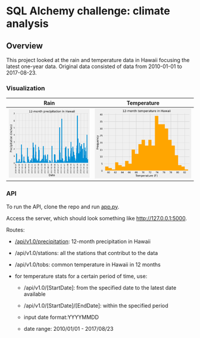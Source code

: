 # SQL Alchemy challenge: climate analysis

## Overview
This project looked at the rain and temperature data in Hawaii focusing the latest one-year data. Original data consisted of data from 2010-01-01 to 2017-08-23.

### Visualization
| Rain | Temperature |
|---------|---------|
| ![12 month precipitation](/images/12monthPrcp.png) | ![12 month temperature](/images/12monthTemp.png)

### API
To run the API, clone the repo and run [app.py](app.py).

Access the server, which should look something like http://127.0.0.1:5000.

Routes:
- [/api/v1.0/precipitation](http://127.0.0.1:5000/api/v1.0/precipitation): 12-month precipitation in Hawaii

- /api/v1.0/stations: all the stations that contribut to the data

- /api/v1.0/tobs: common temperature in Hawaii in 12 months

* for temperature stats for a certain period of time, use:

    * /api/v1.0/[StartDate]: from the specified date to the latest date available

    * /api/v1.0/[StartDate]/[EndDate]: within the specified period

    * input date format:YYYYMMDD
    * date range: 2010/01/01 - 2017/08/23